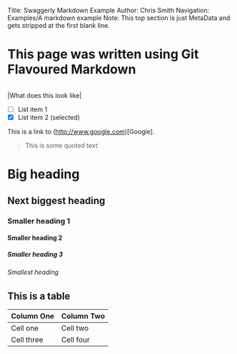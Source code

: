 Title: Swaggerly Markdown Example
Author: Chris Smith
Navigation: Examples/A markdown example
Note: This top section is just MetaData and gets stripped at the first blank line.

This page was written using Git Flavoured Markdown
==================================================
```some code can go here
```

|What does this look like|

- [ ] List item 1
- [X] List item 2 (selected)

This is a link to (http://www.google.com)[Google].

> This is some quoted text

# Big heading
## Next biggest heading
### Smaller heading 1
#### Smaller heading 2
##### Smaller heading 3
###### Smallest heading

## This is a table

| Column One | Column Two |
| ---------- | ---------- |
| Cell one | Cell two |
| Cell three | Cell four |
